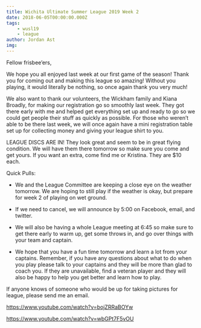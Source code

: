 ```yaml
---
title: Wichita Ultimate Summer League 2019 Week 2
date: 2018-06-05T00:00:00.000Z
tags:
    - wusl19
    - league
author: Jordan Ast
img:
---
```

Fellow frisbee’ers,

We hope you all enjoyed last week at our first game of the season!  Thank you for coming out and making this league so amazing!  Without you playing, it would literally be nothing, so once again thank you very much!

We also want to thank our volunteers, the Wickham family and Kiana Broadly, for making our registration go so smoothly last week.  They got there early with me and helped get everything set up and ready to go so we could get people their stuff as quickly as possible.  For those who weren’t able to be there last week, we will once again have a mini registration table set up for collecting money and giving your league shirt to you.

LEAGUE DISCS ARE IN!  They look great and seem to be in great flying condition.  We will have them there tomorrow so make sure you come and get yours.  If you want an extra, come find me or Kristina.  They are $10 each.

Quick Pulls:

- We and the League Committee are keeping a close eye on the weather tomorrow.  We are hoping to still play if the weather is okay, but prepare for week 2 of playing on wet ground. 

 - If we need to cancel, we will announce by 5:00 on Facebook, email, and twitter. 

- We will also be having a whole League meeting at 6:45 so make sure to get there early to warm up, get some throws in, and go over things with your team and captain.

- We hope that you have a fun time tomorrow and learn a lot from your captains.  Remember, if you have any questions about what to do when you play please talk to your captains and they will be more than glad to coach you.  If they are unavailable, find a veteran player and they will also be happy to help you get better and learn how to play.

If anyone knows of someone who would be up for taking pictures for league, please send me an email.

 

https://www.youtube.com/watch?v=bojZRRaBOYw

https://www.youtube.com/watch?v=wbGPt7F5vOU

